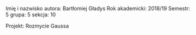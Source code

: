 Imię i nazwisko autora: Bartłomiej Gładys
Rok akademicki: 2018/19
Semestr: 5
grupa: 5
sekcja: 10

Projekt: Rozmycie Gaussa

